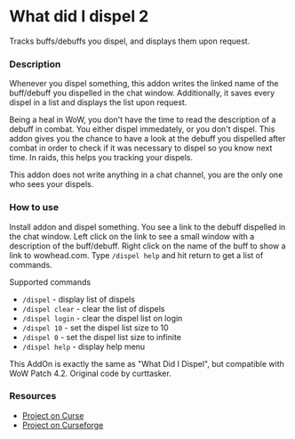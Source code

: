 # What did I dispel 2

Tracks buffs/debuffs you dispel, and displays them upon request.


### Description

Whenever you dispel something, this addon writes the linked name of the buff/debuff you dispelled in the chat window. 
Additionally, it saves every dispel in a list and displays the list upon request.

Being a heal in WoW, you don't have the time to read the description of a debuff in combat. 
You either dispel immedately, or you don't dispel. This addon gives you the chance to have a look 
at the debuff you dispelled after combat in order to check if it was necessary to dispel so you know next time. 
In raids, this helps you tracking your dispels.

This addon does not write anything in a chat channel, you are the only one who sees your dispels.


### How to use

Install addon and dispel something. You see a link to the debuff dispelled in the chat window. 
Left click on the link to see a small window with a description of the buff/debuff. 
Right click on the name of the buff to show a link to wowhead.com. 
Type `/dispel help` and hit return to get a list of commands.

Supported commands

* `/dispel` - display list of dispels
* `/dispel clear` - clear the list of dispels
* `/dispel login` - clear the dispel list on login
* `/dispel 10` - set the dispel list size to 10
* `/dispel 0` - set the dispel list size to infinite
* `/dispel help` - display help menu

This AddOn is exactly the same as "What Did I Dispel", but compatible with WoW Patch 4.2. Original code by curttasker.

### Resources

* [Project on Curse](https://www.curseforge.com/wow/addons/what-did-i-dispel-2)
* [Project on Curseforge](https://wow.curseforge.com/projects/what-did-i-dispel-2)
